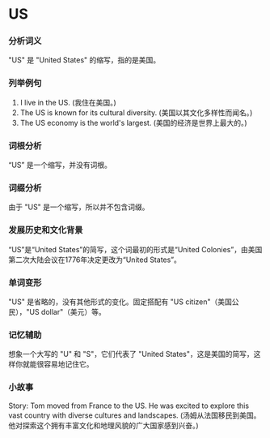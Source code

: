 # US

### 分析词义

  

"US" 是 "United States" 的缩写，指的是美国。

  

### 列举例句

  

1.  I live in the US. (我住在美国。)
2.  The US is known for its cultural diversity. (美国以其文化多样性而闻名。)
3.  The US economy is the world's largest. (美国的经济是世界上最大的。)

  

### 词根分析

  

“US” 是一个缩写，并没有词根。

  

### 词缀分析

  

由于 "US" 是一个缩写，所以并不包含词缀。

  

### 发展历史和文化背景

  

“US”是“United States”的简写，这个词最初的形式是“United Colonies”，由美国第二次大陆会议在1776年决定更改为“United States”。

  

### 单词变形

  

"US" 是省略的，没有其他形式的变化。固定搭配有 "US citizen"（美国公民），"US dollar"（美元）等。

  

### 记忆辅助

  

想象一个大写的 "U" 和 "S"，它们代表了 "United States"，这是美国的简写，这样你就能很容易地记住它。

  

### 小故事

  

Story: Tom moved from France to the US. He was excited to explore this vast country with diverse cultures and landscapes. (汤姆从法国移民到美国。他对探索这个拥有丰富文化和地理风貌的广大国家感到兴奋。)

